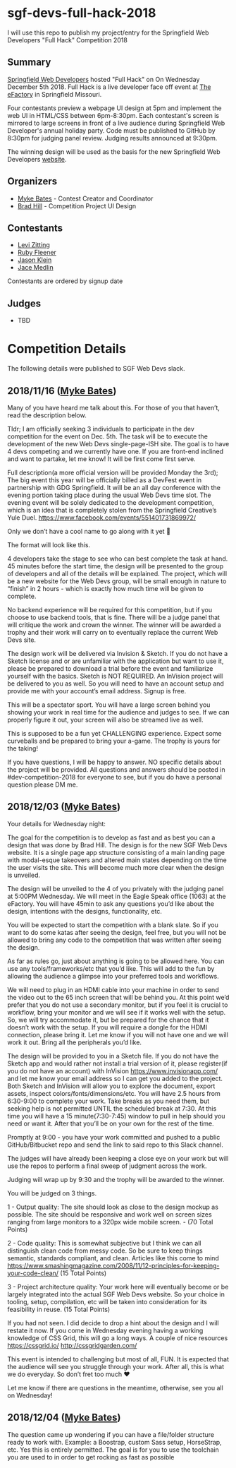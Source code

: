 # sgf-devs-full-hack-2018
I will use this repo to publish my project/entry for the Springfield Web Developers "Full Hack" Competition 2018

## Summary

[Springfield Web Developers](http://sgfwebdevs.com/) hosted "Full Hack" on On Wednesday December 5th 2018. Full Hack is a live developer face off event at [The eFactory](https://efactory.missouristate.edu/) in Springfield Missouri.

Four contestants preview a webpage UI design at 5pm and implement the web UI in HTML/CSS between 6pm-8:30pm. Each contestant's screen is mirrored to large screens in front of a live audience during Springfield Web Developer's annual holiday party. Code must be published to GitHub by 8:30pm for judging panel review. Judging results announced at 9:30pm. 

The winning design will be used as the basis for the new Springfield Web Developers [website](http://sgfwebdevs.com).

## Organizers

* [Myke Bates](https://github.com/mykebates) - Contest Creator and Coordinator
* [Brad Hill](https://github.com/bradhilldesign) - Competition Project UI Design

## Contestants

* [Levi Zitting](https://github.com/glitchedmob)
* [Ruby Fleener](https://twitter.com/rubyfleener)
* [Jason Klein](https://github.com/jason-klein)
* [Jace Medlin](https://github.com/footjohnson)

Contestants are ordered by signup date

## Judges

* TBD

# Competition Details

The following details were published to SGF Web Devs slack.

## 2018/11/16 ([Myke Bates](https://github.com/mykebates))

Many of you have heard me talk about this. For those of you that haven’t, read the description below.

Tldr;
I am officially seeking 3 individuals to participate in the dev competition for the event on Dec. 5th. The task will be to execute the development of the new Web Devs single-page-ISH site. The goal is to have 4 devs competing and we currently have one. If you are front-end inclined and want to partake, let me know! It will be first come first serve.


Full description(a more official version will be provided Monday the 3rd);
The big event this year will be officially billed as a DevFest event in partnership with GDG Springfield. It will be an all day conference with the evening portion taking place during the usual Web Devs time slot. The evening event will be solely dedicated to the development competition, which is an idea that is completely stolen from the Springfield Creative’s Yule Duel. https://www.facebook.com/events/551401731869972/

Only we don’t have a cool name to go along with it yet :slightly_smiling_face:

The format will look like this.

4 developers take the stage to see who can best complete the task at hand. 45 minutes before the start time, the design will be presented to the group of developers and all of the details will be explained. The project, which will be a new website for the Web Devs group, will be small enough in nature to “finish” in 2 hours - which is exactly how much time will be given to complete.

No backend experience will be required for this competition, but if you choose to use backend tools, that is fine. There will be a judge panel that will critique the work and crown the winner. The winner will be awarded a trophy and their work will carry on to eventually replace the current Web Devs site.

The design work will be delivered via Invision & Sketch. If you do not have a Sketch license and or are unfamiliar with the application but want to use it, please be prepared to download a trial before the event and familiarize yourself with the basics. Sketch is NOT REQUIRED. An InVision project will be delivered to you as well. So you will need to have an account setup and provide me with your account’s email address. Signup is free.

This will be a spectator sport. You will have a large screen behind you showing your work in real time for the audience and judges to see. If we can properly figure it out, your screen will also be streamed live as well.

This is supposed to be a fun yet CHALLENGING experience. Expect some curveballs and be prepared to bring your a-game. The trophy is yours for the taking!

If you have questions, I will be happy to answer. NO specific details about the project will be provided. All questions and answers should be posted in #dev-competition-2018 for everyone to see, but if you do have a personal question please DM me.

## 2018/12/03 ([Myke Bates](https://github.com/mykebates))

Your details for Wednesday night:

The goal for the competition is to develop as fast and as best you can a design that was done by Brad Hill. The design is for the new SGF Web Devs website. It is a single page app structure consisting of a main landing page with modal-esque takeovers and altered main states depending on the time the user visits the site. This will become much more clear when the design is unveiled.

The design will be unveiled to the 4 of you privately with the judging panel at 5:00PM Wednesday. We will meet in the Eagle Speak office (1063) at the eFactory. You will have 45min to ask any questions you’d like about the design, intentions with the designs, functionality, etc.

You will be expected to start the competition with a blank slate. So if you want to do some katas after seeing the design, feel free, but you will not be allowed to bring any code to the competition that was written after seeing the design.

As far as rules go, just about anything is going to be allowed here. You can use any tools/frameworks/etc that you’d like. This will add to the fun by allowing the audience a glimpse into your preferred tools and workflows.

We will need to plug in an HDMI cable into your machine in order to send the video out to the 65 inch screen that will be behind you. At this point we’d prefer that you do not use a secondary monitor, but if you feel it is crucial to workflow, bring your monitor and we will see if it works well with the setup. So, we will try accommodate it, but be prepared for the chance that it doesn’t work with the setup. If you will require a dongle for the HDMI connection, please bring it. Let me know if you will not have one and we will work it out. Bring all the peripherals you’d like.

The design will be provided to you in a Sketch file. If you do not have the Sketch app and would rather not install a trial version of it, please register(if you do not have an account) with InVision https://www.invisionapp.com/ and let me know your email address so I can get you added to the project. Both Sketch and InVision will allow you to explore the document, export assets, inspect colors/fonts/dimensions/etc.
You will have 2.5 hours from 6:30-9:00 to complete your work. Take breaks as you need them, but seeking help is not permitted UNTIL the scheduled break at 7:30. At this time you will have a 15 minute(7:30-7:45) window to pull in help should you need or want it. After that you’ll be on your own for the rest of the time.

Promptly at 9:00 - you have your work committed and pushed to a public GitHub/Bitbucket repo and send the link to said repo to this Slack channel.

The judges will have already been keeping a close eye on your work but will use the repos to perform a final sweep of judgment across the work.

Judging will wrap up by 9:30 and the trophy will be awarded to the winner.

You will be judged on 3 things.

1 - Output quality: The site should look as close to the design mockup as possible. The site should be responsive and work well on screen sizes ranging from large monitors to a 320px wide mobile screen. - (70 Total Points)

2 - Code quality: This is somewhat subjective but I think we can all distinguish clean code from messy code. So be sure to keep things semantic, standards compliant, and clean. Articles like this come to mind https://www.smashingmagazine.com/2008/11/12-principles-for-keeping-your-code-clean/ (15 Total Points)

3 - Project architecture quality: Your work here will eventually become or be largely integrated into the actual SGF Web Devs website. So your choice in tooling, setup, compilation, etc will be taken into consideration for its feasibility in reuse. (15 Total Points)

If you had not seen. I did decide to drop a hint about the design and I will restate it now. If you come in Wednesday evening having a working knowledge of CSS Grid, this will go a long ways. A couple of nice resources
https://cssgrid.io/
http://cssgridgarden.com/

This event is intended to challenging but most of all, FUN. It is expected that the audience will see you struggle through your work. After all, this is what we do everyday. So don’t fret too much :heart:

Let me know if there are questions in the meantime, otherwise, see you all on Wednesday!

## 2018/12/04 ([Myke Bates](https://github.com/mykebates))

The question came up wondering if you can have a file/folder structure ready to work with. Example: a Boostrap, custom Sass setup, HorseStrap, etc. Yes this is entirely permitted. The goal is for you to use the toolchain you are used to in order to get rocking as fast as possible
